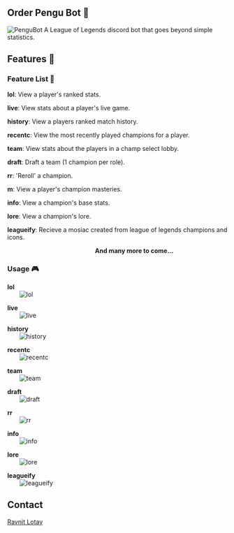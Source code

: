 ## Order Pengu Bot :penguin:
![PenguBot](icons/OrderPenguBot.png "Order Pengu Bot") A League of Legends discord bot that goes beyond simple statistics.
## Features :scroll:

### Feature List :bookmark_tabs:

**lol**: View a player's ranked stats.

**live**: View stats about a player's live game.

**history**: View a players ranked match history.

**recentc**: View the most recently played champions for a player.

**team**: View stats about the players in a champ select lobby.

**draft**: Draft a team (1 champion per role).

**rr**: 'Reroll' a champion.

**m**: View a player's champion masteries.

**info**: View a champion's base stats.

**lore**: View a champion's lore.

**leagueify**: Recieve a mosiac created from league of legends champions and icons.
<br>

&nbsp;&nbsp;&nbsp;&nbsp;&nbsp;&nbsp;&nbsp;&nbsp;&nbsp;&nbsp;&nbsp;&nbsp;&nbsp;&nbsp;&nbsp;&nbsp;&nbsp;&nbsp;&nbsp;&nbsp;&nbsp;&nbsp;&nbsp;&nbsp;&nbsp;&nbsp;&nbsp;&nbsp;&nbsp;&nbsp;&nbsp;&nbsp;&nbsp;&nbsp;&nbsp;&nbsp;&nbsp;&nbsp;&nbsp;&nbsp;&nbsp;&nbsp;&nbsp;&nbsp;&nbsp;&nbsp;&nbsp;&nbsp;&nbsp;&nbsp;&nbsp;**And many more to come...**
### Usage :video_game:
**lol**<br>
&nbsp;&nbsp;&nbsp;&nbsp;&nbsp;&nbsp; ![lol](./funtionality/lol.PNG "lol")

**live**<br>
&nbsp;&nbsp;&nbsp;&nbsp;&nbsp;&nbsp; ![live](./funtionality/live.PNG "live")

**history**<br>
&nbsp;&nbsp;&nbsp;&nbsp;&nbsp;&nbsp; ![history](./funtionality/history.PNG "history")

**recentc**<br>
&nbsp;&nbsp;&nbsp;&nbsp;&nbsp;&nbsp; ![recentc](./funtionality/recentc.PNG "recentc")

**team**<br>
&nbsp;&nbsp;&nbsp;&nbsp;&nbsp;&nbsp; ![team](./funtionality/team.PNG "team")

**draft**<br>
&nbsp;&nbsp;&nbsp;&nbsp;&nbsp;&nbsp; ![draft](./funtionality/draft.PNG "draft")

**rr**<br>
&nbsp;&nbsp;&nbsp;&nbsp;&nbsp;&nbsp; ![rr](./funtionality/rr.PNG "rr")

**info**<br>
&nbsp;&nbsp;&nbsp;&nbsp;&nbsp;&nbsp; ![info](./funtionality/info.PNG "info")

**lore**<br>
&nbsp;&nbsp;&nbsp;&nbsp;&nbsp;&nbsp; ![lore](./funtionality/lore.PNG "lore")

**leagueify**<br>
&nbsp;&nbsp;&nbsp;&nbsp;&nbsp;&nbsp; ![leagueify](./funtionality/leagueify.PNG "leagueify")
## Contact
[Ravnit Lotay](https://github.com/Ravnit202)

